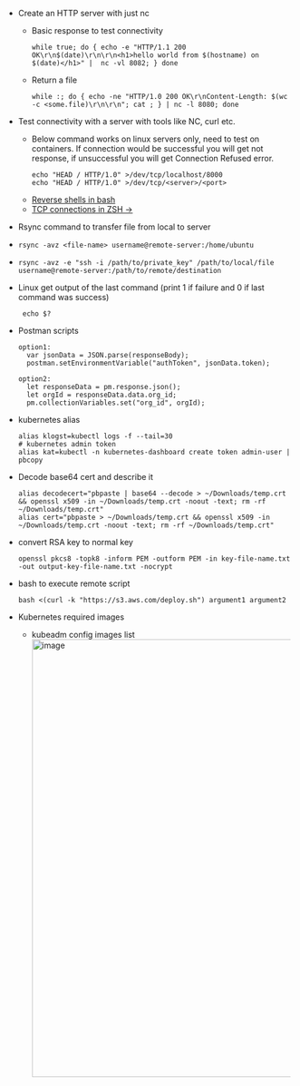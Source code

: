 * Create an HTTP server with just nc
  * Basic response to test connectivity
    ```  
    while true; do { echo -e "HTTP/1.1 200 OK\r\n$(date)\r\n\r\n<h1>hello world from $(hostname) on $(date)</h1>" |  nc -vl 8082; } done
    ```
  * Return a file
     ```
     while :; do { echo -ne "HTTP/1.0 200 OK\r\nContent-Length: $(wc -c <some.file)\r\n\r\n"; cat ; } | nc -l 8080; done
     ```
* Test connectivity with a server with tools like NC, curl etc.
  * Below command works on linux servers only, need to test on containers. If connection would be successful you will get not response, if unsuccessful you will get Connection Refused error.
    ```
    echo "HEAD / HTTP/1.0" >/dev/tcp/localhost/8000
    echo "HEAD / HTTP/1.0" >/dev/tcp/<server>/<port>
    ```
  * [Reverse shells in bash](https://hypothetical.me/post/reverse-shell-in-bash/)
  * [TCP connections in ZSH ->](https://hypothetical.me/post/zsh-tcp/)
 
*  Rsync command to transfer file from local to server
  *
    ```
    rsync -avz <file-name> username@remote-server:/home/ubuntu
    ```
  * ```
    rsync -avz -e "ssh -i /path/to/private_key" /path/to/local/file username@remote-server:/path/to/remote/destination
    ```
 * Linux get output of the last command (print 1 if failure and 0 if last command was success)
     ```
      echo $?
     ```
 * Postman scripts
   ```
   option1:
     var jsonData = JSON.parse(responseBody);
     postman.setEnvironmentVariable("authToken", jsonData.token);

   option2:
     let responseData = pm.response.json();
     let orgId = responseData.data.org_id;
     pm.collectionVariables.set("org_id", orgId);
   ```
  * kubernetes alias
    ```
    alias klogst=kubectl logs -f --tail=30
    # kubernetes admin token
    alias kat=kubectl -n kubernetes-dashboard create token admin-user | pbcopy
    ```
 * Decode base64 cert and describe it
    ```
    alias decodecert="pbpaste | base64 --decode > ~/Downloads/temp.crt && openssl x509 -in ~/Downloads/temp.crt -noout -text; rm -rf ~/Downloads/temp.crt"
    alias cert="pbpaste > ~/Downloads/temp.crt && openssl x509 -in ~/Downloads/temp.crt -noout -text; rm -rf ~/Downloads/temp.crt"
    ```
 * convert RSA key to normal key
    ```
    openssl pkcs8 -topk8 -inform PEM -outform PEM -in key-file-name.txt -out output-key-file-name.txt -nocrypt
    ```
 * bash to execute remote script
    ```
    bash <(curl -k "https://s3.aws.com/deploy.sh") argument1 argument2
    ```
 * Kubernetes required images
    * kubeadm config images list
        <img width="772" alt="image" src="https://github.com/user-attachments/assets/20033baa-093e-4275-aecf-da05ea8f4cc0" />
    

